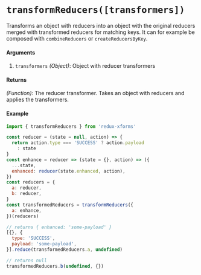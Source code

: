 # `transformReducers([transformers])`

Transforms an object with reducers into an object with the original reducers
merged with transformed reducers for matching keys. It can for example be
composed with `combineReducers` or `createReducersByKey`.

#### Arguments

1. `transformers` *(Object)*: Object with reducer transformers

#### Returns

*(Function)*: The reducer transformer. Takes an object with reducers and applies the transformers.

#### Example

```javascript
import { transformReducers } from 'redux-xforms'

const reducer = (state = null, action) => {
  return action.type === 'SUCCESS' ? action.payload
    : state
}
const enhance = reducer => (state = {}, action) => ({
  ...state,
  enhanced: reducer(state.enhanced, action),
})
const reducers = {
  a: reducer,
  b: reducer,
}
const transformedReducers = transformReducers({
  a: enhance,
})(reducers)

// returns { enhanced: 'some-payload' }
[{}, {
  type: 'SUCCESS',
  payload: 'some-payload',
}].reduce(transformedReducers.a, undefined)

// returns null
transformedReducers.b(undefined, {})
```
